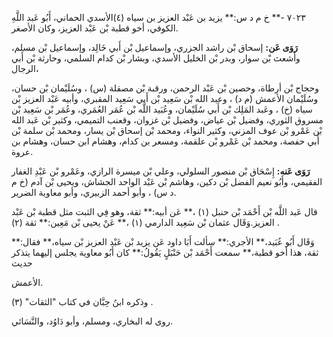 ٧٠٢٣ -** خ م د س:** يزيد بن عَبْد العزيز بن سياه (٤)الأسدي الحماني، أَبُو عَبد اللَّهِ الكوفي، أخو قطبة بْن عَبْد العزيز، وكان الأصغر.

**رَوَى عَن:** إسحاق بْن راشد الجزري، وإسماعيل بْن أَبي خَالِد، وإسماعيل بْن مسلم، وأشعث بْن سوار، وبدر بْن الخليل الأسدي، وبشار بْن كدام السلمي، وحارثة بْن أَبي الرجال،

وحجاج بْن أرطاة، وحصين بْن عَبْد الرحمن، ورقبة بْن مصقلة (س) ، وسُلَيْمان بْن حسان، وسُلَيْمان الأعمش (م د) ، وعبد الله بْن سَعِيد بْن أَبي سَعِيد المقبري، وأبيه عَبْد العزيز بْن سياه (خ) ، وعَبد المَلِك بْن أَبي سُلَيْمان، وعُبَيد اللَّه بْن عُمَر العُمَري، وعُمَر بْن سَعِيد بْن مسروق الثوري، وفضيل بْن عياض، وفضيل بْن غزوان، وقعنب التميمي، وكثير بْن عَبد الله بْن عَمْرو بْن عوف المزني، وكثير النواء، ومحمد بْن إسحاق بْن يسار، ومحمد بْن سلمة بْن أَبي حفصة، ومحمد بْن عَمْرو بْن علقمة، ومسعر بن كدام، وهشام ابن حسان، وهشام بن عروة.

**رَوَى عَنه:** إِسْحَاق بْن منصور السلولي، وعلي بْن ميسرة الرازي، وعَمْرو بْن عَبْدِ الغفار الفقيمي، وأَبُو نعيم الفضل بْن دكين، وهاشم بْن عَبْد الواحد الجشاش، ويحيى بْن آدم (خ م د س) ، وأبو أحمد الزبيري، وأبو معاوية الضرير.

قال عَبد اللَّه بْن أَحْمَد بْن حنبل (١) ،** عَن أبيه:** ثقة، وهو فِي الثبت مثل قطبة بْن عَبْد العزيز.وَقَال عثمان بْن سَعِيد الدارمي (١) ،** عَنْ يحيى بْن مَعِين:** ثقة (٢) .

وَقَال أَبُو عُبَيد،** الأجري:** سألت أَبَا داود عَن يزيد بْن عَبْد العزيز بْن سياه،** فقال:** ثقة، هذا أخو قطبة،** سمعت أَحْمَد بْن حَنْبَلٍ يَقُولُ:** كان أَبُو معاوية يجلس إليهما يتذكر حديث

الأعمش.

وذكره ابنُ حِبَّان في كتاب "الثقات" (٣) .

روى له البخاري، ومسلم، وأبو دَاوُد، والنَّسَائي.
